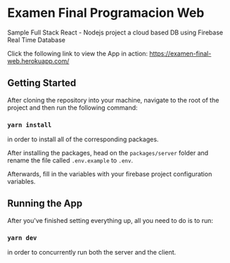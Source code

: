 # Examen Final Programacion Web

Sample Full Stack React - Nodejs project a cloud based DB using Firebase Real Time Database

Click the following link to view the App in action: https://examen-final-web.herokuapp.com/

## Getting Started

After cloning the repository into your machine, navigate to the root of the project and then run the following command:

### `yarn install`

in order to install all of the corresponding packages.

After installing the packages, head on the `packages/server` folder and rename the file called `.env.example` to `.env`.

Afterwards, fill in the variables with your firebase project configuration variables.

## Running the App

After you've finished setting everything up, all you need to do is to run:

### `yarn dev`

in order to concurrently run both the server and the client.
